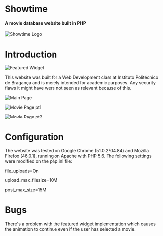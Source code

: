 # Showtime 
#### A movie database website built in PHP

![Showtime Logo](http://i.imgur.com/QGuoSzY.png "Showtime Logo")

# Introduction

![Featured Widget](http://i.imgur.com/IcVAaVN.png "Featured Widget")

This website was built for a Web Development class at Instituto Politécnico de Bragança and is merely intended for academic purposes. Any security flaws it might have were not seen as relevant because of this.

![Main Page](http://i.imgur.com/qV7bNXK.png "Main Page")

![Movie Page pt1](http://i.imgur.com/KN7XI2M.jpg "Movie Page pt1")

![Movie Page pt2](http://i.imgur.com/el45WQY.png "Movie Page pt2")

# Configuration

The website was tested on Google Chrome (51.0.2704.84) and Mozilla Firefox (46.0.1), running on Apache with PHP 5.6. The following settings were modified on the php.ini file:

file_uploads=On 

upload_max_filesize=10M 

post_max_size=15M

# Bugs

There's a problem with the featured widget implementation which causes the animation to continue even if the user has selected a movie.
